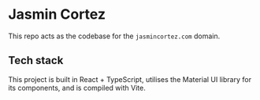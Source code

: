 # Jasmin Cortez

This repo acts as the codebase for the `jasmincortez.com` domain.

## Tech stack

This project is built in React + TypeScript, utilises the Material UI library for its components, and is compiled with Vite.
